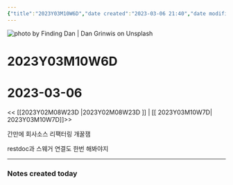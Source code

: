```yaml
---
{"title":"2023Y03M10W6D","date created":"2023-03-06 21:40","date modified":"2023-03-06 21:40","tag":["DailyNote"],"dg-publish":true,"스쿼트":null,"permalink":"/3_블로그/3_일상/2023Y/03M/10W/2023Y03M10W6D/","dgPassFrontmatter":true,"noteIcon":""}
---
```



![photo by Finding Dan | Dan Grinwis on Unsplash](https://images.unsplash.com/photo-1506773090264-ac0b07293a64?crop=entropy&cs=tinysrgb&fm=jpg&ixid=MnwzNjM5Nzd8MHwxfHJhbmRvbXx8fHx8fHx8fDE2NzgxMDY0MTY&ixlib=rb-4.0.3&q=80&w=1500&h=500)



# 2023Y03M10W6D

# 2023-03-06

<< [[2023Y02M08W23D \|2023Y02M08W23D ]] | [[ 2023Y03M10W7D\| 2023Y03M10W7D]]>>

간만에 회사소스 리팩터링 개꿀잼

restdoc과 스웨거 연결도 한번 해봐야지

---
### Notes created today
 

